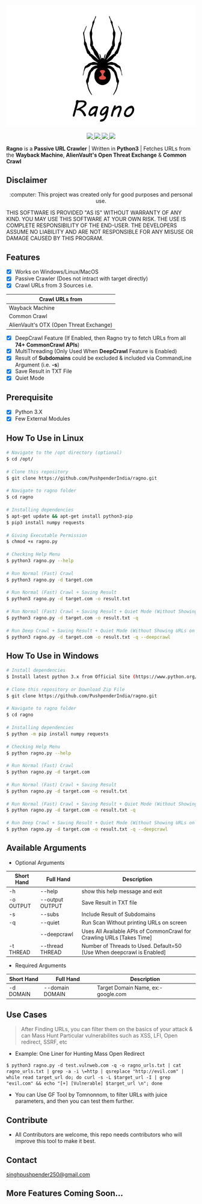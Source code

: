 <p align="center">
  <img src="https://github.com/PushpenderIndia/ragno/blob/master/img/ragno-logo.png" alt="Ragno Logo" />
</p>

<p align="center">
    <a href="https://python.org">
    <img src="https://img.shields.io/badge/Python-3.7-green.svg">
  </a>
  <a href="https://github.com/PushpenderIndia/ragno/blob/master/LICENSE">
    <img src="https://img.shields.io/badge/License-MIT-lightgrey.svg">
  </a>
  <a href="https://github.com/PushpenderIndia/ragno/releases">
    <img src="https://img.shields.io/badge/Release-1.0-blue.svg">
  </a>
    <a href="https://github.com/PushpenderIndia/ragno">
    <img src="https://img.shields.io/badge/Open%20Source-%E2%9D%A4-brightgreen.svg">
  </a>
</p>

**Ragno** is a **Passive URL Crawler** | Written in **Python3** | Fetches URLs from the **Wayback Machine**, **AlienVault's Open Threat Exchange** & **Common Crawl**

## Disclaimer
<p align="center">
  :computer: This project was created only for good purposes and personal use.
</p>

THIS SOFTWARE IS PROVIDED "AS IS" WITHOUT WARRANTY OF ANY KIND. YOU MAY USE THIS SOFTWARE AT YOUR OWN RISK. THE USE IS COMPLETE RESPONSIBILITY OF THE END-USER. THE DEVELOPERS ASSUME NO LIABILITY AND ARE NOT RESPONSIBLE FOR ANY MISUSE OR DAMAGE CAUSED BY THIS PROGRAM.

## Features
- [x] Works on Windows/Linux/MacOS
- [x] Passive Crawler (Does not intract with target directly)
- [x] Crawl URLs from 3 Sources i.e.

| Crawl URLs from |
| --------------- |
| Wayback Machine |
| Common Crawl    |
| AlienVault's OTX (Open Threat Exchange) |

- [x] DeepCrawl Feature (If Enabled, then Ragno try to fetch URLs from all **74+ CommonCrawl APIs**)
- [x] MultiThreading (Only Used When **DeepCrawl** Feature is Enabled)
- [x] Result of **Subdomains** could be excluded & included via CommandLine Argument (i.e. **-s**)
- [x] Save Result in TXT File
- [x] Quiet Mode

## Prerequisite
- [x] Python 3.X
- [x] Few External Modules

## How To Use in Linux
```bash
# Navigate to the /opt directory (optional)
$ cd /opt/

# Clone this repository
$ git clone https://github.com/PushpenderIndia/ragno.git

# Navigate to ragno folder
$ cd ragno

# Installing dependencies
$ apt-get update && apt-get install python3-pip
$ pip3 install numpy requests

# Giving Executable Permission
$ chmod +x ragno.py

# Checking Help Menu
$ python3 ragno.py --help

# Run Normal (Fast) Crawl
$ python3 ragno.py -d target.com 

# Run Normal (Fast) Crawl + Saving Result
$ python3 ragno.py -d target.com -o result.txt

# Run Normal (Fast) Crawl + Saving Result + Quiet Mode (Without Showing URLs on screen)
$ python3 ragno.py -d target.com -o result.txt -q

# Run Deep Crawl + Saving Result + Quiet Mode (Without Showing URLs on screen)
$ python3 ragno.py -d target.com -o result.txt -q --deepcrawl
```

## How To Use in Windows
```bash
# Install dependencies 
$ Install latest python 3.x from Official Site (https://www.python.org/downloads/)

# Clone this repository or Download Zip File
$ git clone https://github.com/PushpenderIndia/ragno.git

# Navigate to ragno folder
$ cd ragno

# Installing dependencies
$ python -m pip install numpy requests

# Checking Help Menu
$ python ragno.py --help

# Run Normal (Fast) Crawl
$ python ragno.py -d target.com 

# Run Normal (Fast) Crawl + Saving Result
$ python ragno.py -d target.com -o result.txt

# Run Normal (Fast) Crawl + Saving Result + Quiet Mode (Without Showing URLs on screen)
$ python ragno.py -d target.com -o result.txt -q

# Run Deep Crawl + Saving Result + Quiet Mode (Without Showing URLs on screen)
$ python ragno.py -d target.com -o result.txt -q --deepcrawl
```

## Available Arguments 
* Optional Arguments

| Short Hand  | Full Hand       | Description                     |
| ----------  | ---------       | -----------                     |
| -h          | --help          | show this help message and exit |
| -o OUTPUT   | --output OUTPUT | Save Result in TXT file         |
| -s          | --subs          | Include Result of Subdomains    |
| -q          | --quiet         | Run Scan Without printing URLs on screen |
|             | --deepcrawl     | Uses All Available APIs of CommonCrawl for Crawling URLs [Takes Time] |
| -t THREAD   | --thread THREAD | Number of Threads to Used. Default=50 [Use When deepcrawl is Enabled] |

* Required Arguments

| Short Hand  | Full Hand | Description |
| ----------  | --------- | ----------- |
| -d DOMAIN   | --domain DOMAIN | Target Domain Name, ex:- google.com |

## Use Cases

> After Finding URLs, you can filter them on the basics of your attack & can Mass Hunt Particular vulnerabilites such as XSS, LFI, Open redirect, SSRF, etc

* Example: One Liner for Hunting Mass Open Redirect
```
$ python3 ragno.py -d test.vulnweb.com -q -o ragno_urls.txt | cat ragno_urls.txt | grep -a -i \=http | qsreplace "http://evil.com" | while read target_url do; do curl -s -L $target_url -I | grep "evil.com" && echo "[+] [Vulnerable] $target_url \n"; done
```

* You can Use GF Tool by Tomnonnom, to filter URLs with juice parameters, and then you can test them further.

## Contribute

* All Contributors are welcome, this repo needs contributors who will improve this tool to make it best.

## Contact

singhpushpender250@gmail.com 

## More Features Coming Soon...

